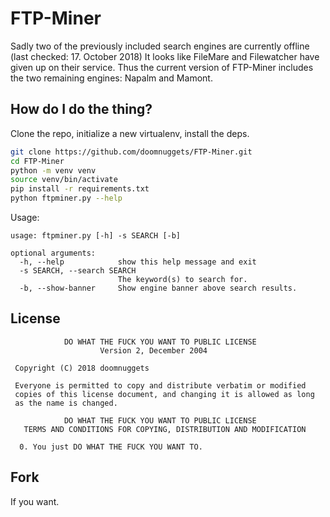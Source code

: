 # FTP-Miner

Sadly two of the previously included search engines are currently offline (last checked: 17. October 2018)
It looks like FileMare and Filewatcher have given up on their service.
Thus the current version of FTP-Miner includes the two remaining engines: Napalm and Mamont.

## How do I do the thing?

Clone the repo, initialize a new virtualenv, install the deps.

```bash
git clone https://github.com/doomnuggets/FTP-Miner.git
cd FTP-Miner
python -m venv venv
source venv/bin/activate
pip install -r requirements.txt
python ftpminer.py --help
```

Usage:

```
usage: ftpminer.py [-h] -s SEARCH [-b]

optional arguments:
  -h, --help            show this help message and exit
  -s SEARCH, --search SEARCH
                        The keyword(s) to search for.
  -b, --show-banner     Show engine banner above search results.
```


## License


```
            DO WHAT THE FUCK YOU WANT TO PUBLIC LICENSE
                    Version 2, December 2004

 Copyright (C) 2018 doomnuggets

 Everyone is permitted to copy and distribute verbatim or modified
 copies of this license document, and changing it is allowed as long
 as the name is changed.

            DO WHAT THE FUCK YOU WANT TO PUBLIC LICENSE
   TERMS AND CONDITIONS FOR COPYING, DISTRIBUTION AND MODIFICATION

  0. You just DO WHAT THE FUCK YOU WANT TO.
```


## Fork

If you want.
